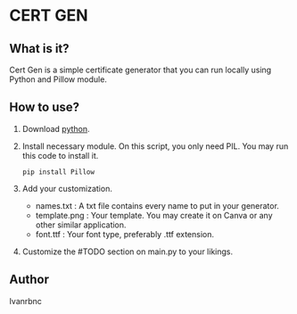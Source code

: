 # CERT GEN

## What is it?
Cert Gen is a simple certificate generator that you can run locally using Python and Pillow module.

## How to use?
1. Download [python](https://www.python.org/downloads/).

2. Install necessary module. On this script, you only need PIL. You may run this code to install it.

    ``` 
    pip install Pillow
    ```

3. Add your customization.
    - names.txt : A txt file contains every name to put in your generator.
    - template.png : Your template. You may create it on Canva or any other similar application.
    - font.ttf : Your font type, preferably .ttf extension.
    
3. Customize the #TODO section on main.py to your likings.

## Author
Ivanrbnc
